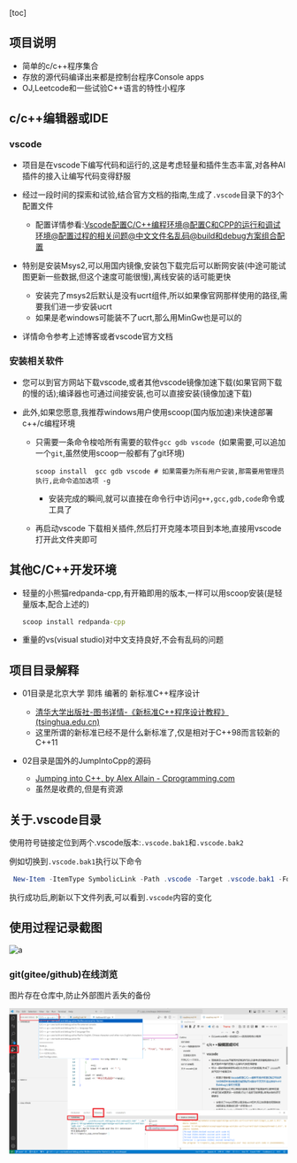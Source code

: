 [toc]



## 项目说明

- 简单的c/c++程序集合
- 存放的源代码编译出来都是控制台程序Console apps
- OJ,Leetcode和一些试验C++语言的特性小程序

## c/c++编辑器或IDE

### vscode

- 项目是在vscode下编写代码和运行的,这是考虑轻量和插件生态丰富,对各种AI插件的接入让编写代码变得舒服
- 经过一段时间的探索和试验,结合官方文档的指南,生成了`.vscode`目录下的3个配置文件
  - 配置详情参看:[Vscode配置C/C++编程环境@配置C和CPP的运行和调试环境@配置过程的相关问题@中文文件名乱码@build和debug方案组合配置](https://blog.csdn.net/xuchaoxin1375/article/details/138172679)

- 特别是安装Msys2,可以用国内镜像,安装包下载完后可以断网安装(中途可能试图更新一些数据,但这个速度可能很慢),离线安装的话可能更快
  - 安装完了msys2后默认是没有ucrt组件,所以如果像官网那样使用的路径,需要我们进一步安装ucrt
  - 如果是老windows可能装不了ucrt,那么用MinGw也是可以的
- 详情命令参考上述博客或者vscode官方文档

### 安装相关软件

- 您可以到官方网站下载vscode,或者其他vscode镜像加速下载(如果官网下载的慢的话);编译器也可通过间接安装,也可以直接安装(镜像加速下载)

- 此外,如果您愿意,我推荐windows用户使用scoop(国内版加速)来快速部署c++/c编程环境

  - 只需要一条命令梭哈所有需要的软件`gcc gdb vscode `(如果需要,可以追加一个`git`,虽然使用scoop一般都有了git环境)

    ```
    scoop install  gcc gdb vscode # 如果需要为所有用户安装,那需要用管理员执行,此命令追加选项 -g
    ```

    - 安装完成的瞬间,就可以直接在命令行中访问`g++,gcc,gdb,code`命令或工具了

  - 再启动vscode 下载相关插件,然后打开克隆本项目到本地,直接用vscode打开此文件夹即可

## 其他C/C++开发环境

- 轻量的小熊猫redpanda-cpp,有开箱即用的版本,一样可以用scoop安装(是轻量版本,配合上述的)

  ```cmd
  scoop install redpanda-cpp
  ```

- 重量的vs(visual studio)对中文支持良好,不会有乱码的问题

## 项目目录解释

- 01目录是北京大学 郭炜 编著的 新标准C++程序设计
  - [清华大学出版社-图书详情-《新标准C++程序设计教程》 (tsinghua.edu.cn)](http://www.tup.tsinghua.edu.cn/bookscenter/book_04562004.html)
  - 这里所谓的新标准已经不是什么新标准了,仅是相对于C++98而言较新的C++11

- 02目录是国外的JumpIntoCpp的源码
  - [Jumping into C++, by Alex Allain - Cprogramming.com](https://www.cprogramming.com/c++book/?inl=bg1)
  - 虽然是收费的,但是有资源

## 关于.vscode目录

使用符号链接定位到两个.vscode版本:`.vscode.bak1`和`.vscode.bak2`

例如切换到`.vscode.bak1`执行以下命令

```powershell
 New-Item -ItemType SymbolicLink -Path .vscode -Target .vscode.bak1 -Force -Verbose
```

执行成功后,刷新以下文件列表,可以看到`.vscode`内容的变化

## 使用过程记录截图

![a](https://i-blog.csdnimg.cn/direct/9a96c00e580a4c2ca9cc633314598800.png)

### git(gitee/github)在线浏览

图片存在仓库中,防止外部图片丢失的备份

![image-20240913001038047](./assets/image-20240913001038047.png)

